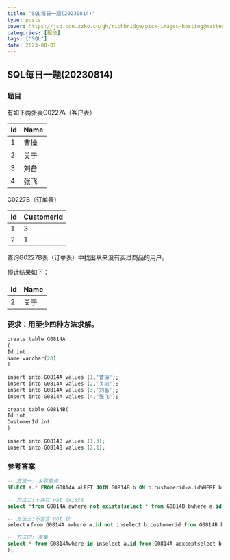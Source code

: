 ```yaml
---
title: "SQL每日一题(20230814)"
type: posts
cover: https://jsd.cdn.zzko.cn/gh/richbridge/picx-images-hosting@master/thumbnail/audit.png
categories: [程技]
tags: ["SQL"]
date: 2023-08-01
---
```

## SQL每日一题(20230814)

### 题目

有如下两张表G0227A（客户表）

|Id|Name|
|---|---|
|1|曹操|
|2|关于|
|3|刘备|
|4|张飞|

G0227B（订单表）

|Id|CustomerId|
|---|---|
|1|3|
|2|1|

查询G0227B表（订单表）中找出从来没有买过商品的用户。

预计结果如下：

|Id|Name|
|---|---|
|2|关于|

### 要求：用至少四种方法求解。

```sql
create table G0814A  
(  
Id int,  
Name varchar(20)  
)  
  
insert into G0814A values (1,'曹操');  
insert into G0814A values (2,'关羽');  
insert into G0814A values (3,'刘备');  
insert into G0814A values (4,'张飞');  
  
create table G0814B(  
Id int,  
CustomerId int  
)  
  
insert into G0814B values (1,3);  
insert into G0814B values (2,1);
```

### 参考答案

```sql
-- 方法一: 关联查询
SELECT a.* FROM G0814A aLEFT JOIN G0814B b ON b.customerid=a.idWHERE b.customerid IS NULL;

-- 方法二:不存在 not exists
select *from G0814A awhere not exists(select * from G0814B bwhere a.id = b.customerid;

-- 方法三:不包含 not in
select￥from G0814A awhere a.id not inselect b.customerid from G0814B b);

-- 方法四: 差集
select * from G0814Awhere id inselect a.id from G0814A aexceptselect b.customerid from G0814B b
);
```